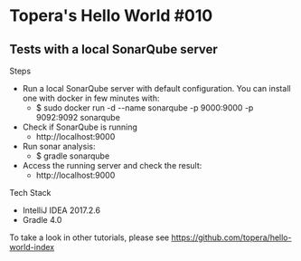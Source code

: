 # Topera's Hello World #010
## Tests with a local SonarQube server

Steps

* Run a local SonarQube server with default configuration. You can install one with docker in few minutes with:
    * $ sudo docker run -d --name sonarqube -p 9000:9000 -p 9092:9092 sonarqube
* Check if SonarQube is running
    * http://localhost:9000
* Run sonar analysis:
    * $ gradle sonarqube
* Access the running server and check the result:
    * http://localhost:9000

Tech Stack
* IntelliJ IDEA 2017.2.6
* Gradle 4.0

To take a look in other tutorials, please see https://github.com/topera/hello-world-index
